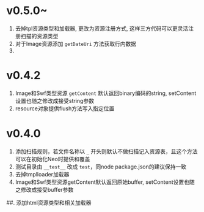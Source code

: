 # v0.5.0~
1. 去掉tpl资源类型和加载器, 更改为资源注册方式, 这样三方代码可以更灵活注册扫描的资源类型
2. 对于Image资源添加 `getDateUri` 方法获取行内数据
3. 

# v0.4.2
1. Image和Swf类型资源 `getContent` 默认返回binary编码的string, setContent设置也随之修改成接受string参数
2. resource对象提供flush方法写入指定位置

# v0.4.0
1. 添加扫描规则，若文件名称以 `_` 开头则默认不做扫描记入资源表，且这个方法可以在初始化Neo时提供和覆盖
2. 测试目录由 `__test__` 改成 `test`，同node package.json的建议保持一致
3. 去掉tmplloader加载器
4. Image和Swf类型资源getContent默认返回原始buffer, setContent设置也随之修改成接受buffer参数


##. 添加html资源类型和相关加载器